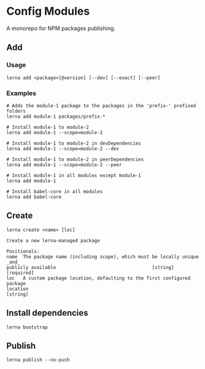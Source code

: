 # Config Modules

A monorepo for NPM packages publishing.

## Add

### Usage

```
lerna add <package>[@version] [--dev] [--exact] [--peer]
```

### Examples

```
# Adds the module-1 package to the packages in the 'prefix-' prefixed folders
lerna add module-1 packages/prefix-*

# Install module-1 to module-2
lerna add module-1 --scope=module-2

# Install module-1 to module-2 in devDependencies
lerna add module-1 --scope=module-2 --dev

# Install module-1 to module-2 in peerDependencies
lerna add module-1 --scope=module-2 --peer

# Install module-1 in all modules except module-1
lerna add module-1

# Install babel-core in all modules
lerna add babel-core
```

## Create

```
lerna create <name> [loc]

Create a new lerna-managed package

Positionals:
name  The package name (including scope), which must be locally unique _and_
publicly available                                   [string] [required]
loc   A custom package location, defaulting to the first configured package
location                                                        [string]
```




## Install dependencies

```shell
lerna bootstrap
```

## Publish

```shell
lerna publish --no-push
```
